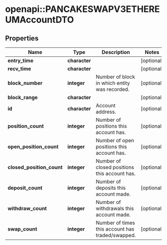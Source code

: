 # openapi::PANCAKESWAPV3ETHEREUMAccountDTO


## Properties
Name | Type | Description | Notes
------------ | ------------- | ------------- | -------------
**entry_time** | **character** |  | [optional] 
**recv_time** | **character** |  | [optional] 
**block_number** | **integer** | Number of block in which entity was recorded. | [optional] 
**block_range** | **character** |  | [optional] 
**id** | **character** | Account address. | [optional] 
**position_count** | **integer** | Number of positions this account has. | [optional] 
**open_position_count** | **integer** | Number of open positions this account has. | [optional] 
**closed_position_count** | **integer** | Number of closed positions this account has. | [optional] 
**deposit_count** | **integer** | Number of deposits this account made. | [optional] 
**withdraw_count** | **integer** | Number of withdrawals this account made. | [optional] 
**swap_count** | **integer** | Number of times this account has traded/swapped. | [optional] 


